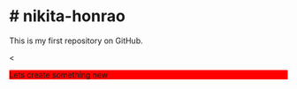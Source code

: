 <h1># nikita-honrao</h1>
<p>This is my first repository on GitHub.</p>
<<p style="background:red;">Lets create something new</p>
